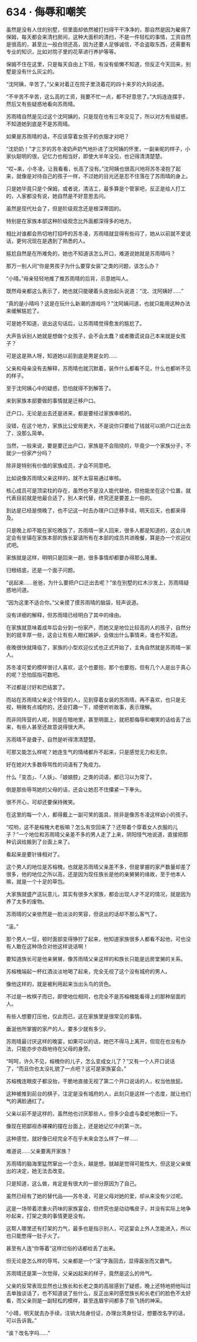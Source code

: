 # 634 · 侮辱和嘲笑

虽然是没有人住的别墅，但里面却依然被打扫得干干净净的，那自然是因为雇佣了保姆，每天都会来清扫房间，这种大面积的清扫，不是一件轻松的事情，工资自然是很高的，甚至比一般白领还高，因为还要人足够诚信，不会盗取东西，还需要有专业的知识，比如对院子里的花草进行养护等等。

保姆不住在这里，只是每天自由上下班，有没有偷懒不知道，但反正今天回来，别墅是没有什么灰尘的。

“沈阿姨，辛苦了。”父亲对着正在院子里浇着花的四十来岁的大妈说道。

“不辛苦不辛苦，这么高的工资，我要不忙一点，都不好意思了。”大妈连连摆手，然后又有些疑惑地看向苏雨晴。

苏雨晴自然是见过这个沈阿姨的，只是现在也有三年没见了，所以对方有些疑惑，不知道她到底是不是苏雨晴。

如果是苏雨晴的话，不应该穿着女孩子的衣服才对吧？

“沈奶奶！”才三岁的苏冬凌奶声奶气地扑进了沈阿姨的怀里，一副亲昵的样子，小家伙聪明的很，记忆力也相当好，即使大半年没见，也记得清清楚楚。

“哎~来，小冬凌，让我看看，长高了没有。”沈阿姨也很高兴地将苏冬凌抱了起来，就像是对待自己的孩子一样，不过她的目光还是忍不住落在了苏雨晴的身上。

只是她毕竟只是个保姆，或者说，清洁工，最多算是个管家吧，反正是给人打工的，人家都没有说，她自然是不好意思去问。

虽然是现代社会了，但是阶级观念还是根深蒂固的。

特别是在家族本部这种阶级观念比外面都深得多的地方。

相比对谁都会热切地打招呼的苏冬凌，苏雨晴就显得有些闷了，她从以前就不爱说话，更何况现在是遇到了熟悉的人。

尴尬自然是在所难免的，她也不知道该怎么开口，难道说她就是苏雨晴吗？

那万一别人问“你是男孩子为什么要穿女装”之类的问题，该怎么办？

“小晴。”母亲轻轻地推了推苏雨晴的后背，示意她叫人。

既然母亲都这么表示了，她也就只能硬着头皮抬起头说道：“沈、沈阿姨好……”

“真的是小晴吗？这是在玩什么新潮的游戏吗？”沈阿姨问道，也就只能用这种办法来缓解尴尬了。

可是她不知道，说出这句话后，让苏雨晴觉得愈发的尴尬了。

大声告诉别人她就是想做个女孩子，会不会太蠢？或者撒谎说自己本来就是女孩子？

可是这是熟人呀，知道她以前到底是男是女的……

父亲和母亲没有去解释，苏雨晴也就沉默着，装作什么都看不见，什么也都听不见的样子。

至于沈阿姨心中的疑惑，恐怕就得不到解答了。

来到家族本部要做的事情就是迁移户口。

迁户口，无论是出去还是进来，都是要经过家族审核的。

没错，在这个地方，家族比公安局更大，不是说你只要给了钱就可以把户口迁出去了，没那么简单。

当然，一般来说，要是要迁出户口，家族是不会阻挠的，毕竟少一个家族分子，不就少一份家产分吗？

除非是特别有价值的家族成员，才会不同意吧。

比如说像苏雨晴父亲这样的，就不太容易通过审核。

核心成员可是顶梁柱的存在，虽然也不是没人能代替他，但他能坐在这个位置，就代表目前就是他最合适了，别人来代替，终究还是要差上一些的。

到达是已经是傍晚了，也不记这一时去办理户口迁移手续，明天后天，也都来得及。

只是晚上却不能在家吃晚饭了，苏雨晴一家人回来，很多人都是知道的，这会儿肯定会有坐镇在家族本部的族长宴请所有在本部的成员共进晚餐，算是办一个欢迎仪式吧。

家族就是这样，明明只是回来一趟，很多事情却都要办得那么隆重。

归根结底，还是一个面子问题。

“说起来……爸爸，为什么要把户口迁出去呢？”坐在别墅的红木沙发上，苏雨晴疑惑地问道。

“因为这里不适合你。”父亲摸了摸苏雨晴的脑袋，轻声说道。

没有详细的解释，但苏雨晴已经明白了其中的缘由。

在家族就意味着成年后会分到一份家产，而她又是地位比较高的人的孩子，自然分到的就丰厚一些，这会让有些人眼红嫉妒，会做出什么事情来，谁也不知道。

夜晚很快就降临了，家族的小型欢迎仪式也正式开始了，主角自然就是苏雨晴一家人。

苏冬凌可爱的模样很讨人喜欢，这个也要抱，那个也要抱，但有几个人是出于真心的呢？恐怕屈指可数吧。

不过都是讨好和巴结罢了。

而站在苏雨晴父亲这个阵营的人，见到穿着女装的苏雨晴，再不喜欢，也只是无视，稍微有点城府的，还会打趣一下，顺便听听故事，表示理解。

而非同阵营的人呢，则是在暗地里，甚至明面上，就把那侮辱和嘲笑的话给丢了出来，有些人甚至还故意说得很大声。

苏雨晴不是聋子，自然是听得清清楚楚。

可那又能怎么样呢？她连生气的情绪都升不起来，只是感觉无力和无奈。

好在她对大多数辱骂性的词语有了免疫力。

什么「变态」、「人妖」、「娘娘腔」之类的词语，都已习以为常了。

倒是那些辱骂她的父母的话，还会让她忍不住攥紧一下拳头。

很不开心，可却还要保持微笑。

在这里的每一个人，都得戴上一副可笑的面具，除非是像苏冬凌这样幼小的孩子。

“哎哟，这不是榕槐大老板嘛？怎么有空回来了？还带着个穿着女人衣服的儿子？”一个地位和苏雨晴父亲差不多的男人走了上来，阴阳怪气地说道，直接把那种讥讽给搬到了台面上来了。

看起来是要针锋相对了。

这个男人的地位是苏榕槐，也就是苏雨晴父亲差不多，但是掌握的家产数量却差了很多，他的地位之所以高，还是因为现任族长是他的亲舅舅的缘故，至于他本人嘛，就是一个十足的草包。

大家族就盛产这玩意儿，其实有很多大家族，都会出现人才不足的情况，就是因为养了太多的废物。

苏雨晴的父亲依然是一脸淡淡的笑容，但说出的话却不那么客气了。

“滚。”

那个男人一怔，顿时面部变得狰狞了起来，他知道家族很多人都看不起他，可也没有人敢在这种场合对他这样说话啊！

要知道族长可是他亲舅舅，像苏雨晴父亲这样的和族长只能是远房堂舅的关系。

苏榕槐端起一杯红酒淡淡地喝了起来，完全无视了这个没有城府的男人。

像他这样的，就是被利用起来当出头鸟的货色。

不过是一枚棋子而已，即使地位相同，也完全不是苏榕槐能看得上的那种层面的人。

有些人想要打压他，仅此而已，这在家族里是很常见的事情。

垂涎他所掌握的家产的人，要多少就有多少。

苏雨晴最讨厌这样的晚宴，如果可以的话，她巴不得马上离开，但现在也没有办法，只能亦步亦趋地待在父母的身旁。

“呵呵，许久不见，榕槐你的儿子，怎么变成女儿了？”又有一个人开口说话了，“而且你也太没礼貌了一点吧？这可是家族宴会。”

苏榕槐连眼皮子都没抬，干脆地直接无视了第二个开口说话的人，权当他放屁。

这种被推到前台的棋子，注定是没有城府的人，此刻只是这样一个态度，就让他们气的满脸通红了。

父亲以前不是这样的，虽然他也讨厌那些人，但多少会虚与委蛇地敷衍一下。

像现在把鄙视赤裸裸的摆在台面上，还是她记忆中的第一次。

这种感觉，就好像已经完全不在乎未来会怎么样了一样……

难道说……父亲要离开家族？

苏雨晴的脑海里猛然窜出一个念头，越是想，就越是觉得可能性大，但这是父亲做出的决定，她无法去改变。

只是知道，这么做，肯定是有很大的一部分原因为了自己。

虽然已经有了她的替代品——苏冬凌，可是父母对她的爱，却从来没有少过呢。

这是一场带着浓重火药味的家族宴会，但终究也是动动嘴皮子，并没有实际上地争吵起来，打架之类的事情更是没有。

这帮人哪里还有打架的力气，最多也是指示别人，可这宴会上外人怎能进入，所以也只能憋得一肚子火了。

甚至有人连“你等着”这样烂俗的话都给丢了出来。

但无论是怎么样的辱骂，父亲都是一个“滚”字轰回去，显得嚣张而又霸气。

苏雨晴还是第一次觉得，父亲凶起来的样子，竟然是这么的帅气。

父亲的反常表现显然也让族长和长老之类的高层感到了疑惑，晚上还特地把他叫过去单独谈话了，也不知道说了些什么，反正出来时感觉族长和长老们的脸色不太好看，而父亲则是一副轻松的模样，甚至连眉宇间都多了些飞扬的神采。

“小晴，明天就去办手续，注销大陆身份证，办理台湾身份证，想要改名字的话，可以告诉我。”

“诶？改名字吗……”
